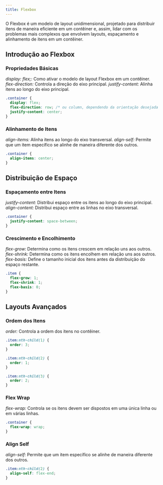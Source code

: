 ```yaml
---
title: Flexbox
---
```


O Flexbox é um modelo de layout unidimensional, projetado para distribuir itens de maneira eficiente em um contêiner e, assim, lidar com os problemas mais complexos que envolvem layouts, espaçamento e alinhamento de itens em um contêiner.

## Introdução ao Flexbox

### Propriedades Básicas

*display: flex;:* Como ativar o modelo de layout Flexbox em um contêiner.
*flex-direction:* Controla a direção do eixo principal.
*justify-content:* Alinha itens ao longo do eixo principal.

```css
.container {
  display: flex;
  flex-direction: row; /* ou column, dependendo da orientação desejada */
  justify-content: center;
}
```

### Alinhamento de Itens

*align-items:* Alinha itens ao longo do eixo transversal.
*align-self:* Permite que um item específico se alinhe de maneira diferente dos outros.

```css
.container {
  align-items: center;
}
```

## Distribuição de Espaço

### Espaçamento entre Itens

*justify-content:* Distribui espaço entre os itens ao longo do eixo principal.
*align-content:* Distribui espaço entre as linhas no eixo transversal.

```css
.container {
  justify-content: space-between;
}
```

### Crescimento e Encolhimento

*flex-grow:* Determina como os itens crescem em relação uns aos outros.
*flex-shrink:* Determina como os itens encolhem em relação uns aos outros.
*flex-basis:* Define o tamanho inicial dos itens antes da distribuição do espaço restante.

```css
.item {
  flex-grow: 1;
  flex-shrink: 1;
  flex-basis: 0;
}
```

## Layouts Avançados

### Ordem dos Itens

*order:* Controla a ordem dos itens no contêiner.

```css
.item:nth-child(1) {
  order: 3;
}

.item:nth-child(2) {
  order: 1;
}

.item:nth-child(3) {
  order: 2;
}
```

### Flex Wrap

*flex-wrap:* Controla se os itens devem ser dispostos em uma única linha ou em várias linhas.

```css
.container {
  flex-wrap: wrap;
}
```

### Align Self

*align-self:* Permite que um item específico se alinhe de maneira diferente dos outros.

```css
.item:nth-child(2) {
  align-self: flex-end;
}
```
